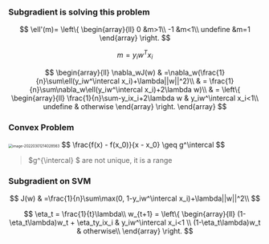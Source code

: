 ### Subgradient is solving this problem

$$
\ell'(m)=
\left\{
\begin{array}{ll}
0 &m>1\\
-1 &m<1\\
undefine &m=1
\end{array}
\right.
$$

$$
m = y_iw^Tx_i
$$

$$
\begin{array}{ll}
\nabla_wJ(w) & =\nabla_w(\frac{1}{n}\sum\ell(y_iw^\intercal x_i)+\lambda||w||^2)\\
& = \frac{1}{n}\sum\nabla_w\ell(y_iw^\intercal x_i)+2\lambda w)\\
& = 
    \left\{
        \begin{array}{ll}
            \frac{1}{n}\sum-y_ix_i+2\lambda w & y_iw^\intercal x_i<1\\
            undefine & otherwise
        \end{array}
    \right.
\end{array}
$$

### Convex Problem

<img src="C:\Users\siyon\AppData\Roaming\Typora\typora-user-images\image-20220301214028563.png" alt="image-20220301214028563" style="zoom:50%;" />
$$
\frac{f(x) - f(x_0)}{x - x_0} \geq g^\intercal
$$

> $g^{\intercal} $ are not unique, it is a range

### Subgradient on SVM

$$
J(w) & =\frac{1}{n}\sum\max(0, 1-y_iw^\intercal x_i)+\lambda||w||^2\\
$$

$$
\eta_t = \frac{1}{t}\lambda\\
w_{t+1} = 
\left\{
\begin{array}{ll}
(1-\eta_t\lambda)w_t + \eta_ty_ix_i & y_iw^\intercal x_i<1 \\
(1-\eta_t\lambda)w_t & otherwise\\
\end{array}
\right.
$$

